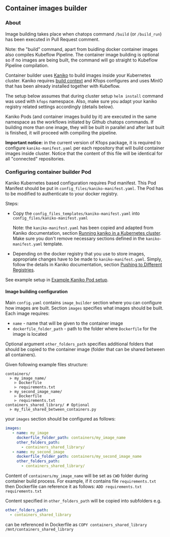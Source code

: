 
## Container images builder

### About

Image building takes place when chatops command `/build` (or `/build_run`) has been executed in Pull Request comment. 

Note: the "build" command, apart from buidling docker container images also compiles Kubeflow Pipeline. 
The container image building is optional so if no images are being built, the command will go 
straight to Kubeflow Pipeline compilation.

Container builder uses [Kaniko](https://github.com/GoogleContainerTools/kaniko) to build images inside 
your Kubernetes cluster. Kaniko requires [build context](https://github.com/GoogleContainerTools/kaniko#kaniko-build-contexts)
and Kfops configures and uses MinIO that has been already installed together with Kubeflow.

The setup below assumes that during cluster setup `helm install` command was 
used with `kfops` namespace. Also, make sure you adapt your kaniko registry related 
settings accordingly (details below).

Kaniko Pods (and container images build by it) are executed in the same namespace as the workflows 
initiated by Github chatops commands. If building more than one image, they will be built in parallel and
after last built is finished, it will proceed with compiling the pipeline.

__Important notice:__ in the current version of Kfops package, it is required to configure `kaniko-manifest.yaml` per 
each repository that will build container images inside cluster. Notice that the content of this file will be identical for all
"connected" repositories.

### Configuring container builder Pod

Kaniko Kubernetes based configuration requires Pod manifest. This Pod Manifest should be put 
in `config_files/kaniko-manifest.yaml`. The Pod has to be modified to authenticate to your docker registry.

Steps: 

* Copy the `config_files_templates/kaniko-manifest.yaml` into `config_files/kaniko-manifest.yaml`

     Note: the `kaniko-manifest.yaml` has been copied and adapted from Kaniko documentation, section 
  [Running kaniko in a Kubernetes cluster](https://github.com/GoogleContainerTools/kaniko#running-kaniko-in-a-kubernetes-cluster).
  Make sure you don't remove necessary sections defined in the `kaniko-manifest.yaml` template.

* Depending on the docker registry that you use to store images, appropriate changes have to be made to `kaniko-manifest.yaml`.
  Simply, follow the details in Kaniko documentation, section 
  [Pushing to Different Registries](https://github.com/GoogleContainerTools/kaniko#pushing-to-different-registries).
  

See example setup in [Example Kaniko Pod setup](example_kaniko_setup.md).

#### Image building configuration

Main `config.yaml` contains `image_builder` section where you can configure how images are built.
Section `images` specifies what images should be built.
Each image requires:

* `name` - name that will be given to the container image
* `dockerfile_folder_path` - path to the folder where `Dockerfile` for the image is located

Optional argument `other_folders_path` specifies additional folders that should be copied to the container image 
(folder that can be shared between all containers).

Given following example files structure:

```
containers/
  ⊢ my_image_name/
    ⊢ Dockerfile
    ⊢ requirements.txt
  ⊢ my_second_image_name/
    ⊢ Dockerfile
    ⊢ requirements.txt    
containers_shared_library/ # Optional
  ⊢ my_file_shared_between_containers.py
```

your `images` section should be configured as follows:

```yaml
images:
   - name: my_image
     dockerfile_folder_path: containers/my_image_name
     other_folders_path:
       - containers_shared_library/
   - name: my_second_image
     dockerfile_folder_path: containers/my_second_image_name
     other_folders_path:
       - containers_shared_library/
```

Content of `containers/my_image_name` will be set as `CWD` folder during container build process.
For example, if it contains file `requirements.txt` then Dockerfile can reference it as follows: `ADD requirements.txt requirements.txt`

Content specified in `other_folders_path` will be copied into subfolders e.g.

```yaml
other_folders_path:
  - containers_shared_library
```
can be referenced in Dockerfile as `COPY containers_shared_library /mnt/containers_shared_library`

